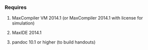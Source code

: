 ### Requires

1. MaxCompiler VM 2014.1 (or MaxCompiler 2014.1 with license for
   simulation)

2. MaxIDE 2014.1

3. pandoc 10.1 or higher (to build handouts)
